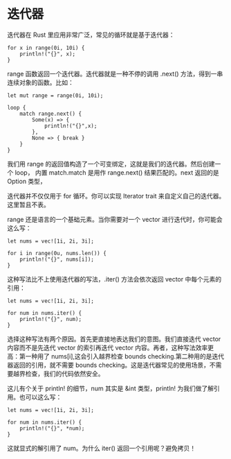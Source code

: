 迭代器
===

迭代器在 Rust 里应用非常广泛，常见的循环就是基于迭代器：

	for x in range(0i, 10i) {
		println!("{}", x);
	}
	
range 函数返回一个迭代器。迭代器就是一种不停的调用 .next() 方法，得到一串连续对象的函数。比如：

	let mut range = range(0i, 10i);
	
	loop {
		match range.next() {
			Some(x) => {
				println!("{}",x);
			},
			None => { break }
		}
	}
	
我们用 range 的返回值构造了一个可变绑定，这就是我们的迭代器。然后创建一个 loop， 内置 match.match 是用作 range.next() 结果匹配的。next 返回的是 Option<int> 类型，

迭代器并不仅仅用于 for 循环。你可以实现 Iterator trait 来自定义自己的迭代器。这里暂且不表。

range 还是语言的一个基础元素。当你需要对一个 vector 进行迭代时，你可能会这么写：

	let nums = vec![1i, 2i, 3i];
	
	for i in range(0u, nums.len()) {
		println!("{}", nums[i]);
	}
	
这种写法比不上使用迭代器的写法，.iter() 方法会依次返回 vector 中每个元素的引用：

	let nums = vec![1i, 2i, 3i];

	for num in nums.iter() {
    	println!("{}", num);
	}
	
选择这种写法有两个原因。首先更直接地表达我们的意图。我们直接迭代 vector 内容而不是先迭代 vector 的索引再迭代 vector 内容。再者，这种写法效率更高：第一种用了 nums[i],这会引入越界检查 bounds checking.第二种用的是迭代器返回的引用，就不需要 bounds checking。这是迭代器常见的使用场景，不需要越界检查，我们的代码依然安全。

这儿有个关于 println! 的细节，num 其实是 &int 类型，println! 为我们做了解引用。也可以这么写：

	let nums = vec![1i, 2i, 3i];

	for num in nums.iter() {
    	println!("{}", *num);
	}
	
这就显式的解引用了 num。为什么 iter() 返回一个引用呢？避免拷贝！